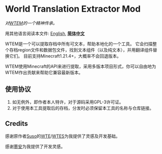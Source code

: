 # World Translation Extractor Mod
_对[WTEM](https://github.com/3093FengMing/WorldTranslationExtractor)的一个精神传承。_

用其他语言阅读本文件: [English](README.md), **[简体中文](README_zh_cn.md)**

WTEM是一个可以提取存档中所有可文本，帮助本地化的一个工具。
它会扫描整个存档region文件和数据包文件，找到文本组件（以及纯文本），并用翻译组件替换它们。
目前支持Minecraft1.21.4+，大概率不会回退版本。

WTEM使用Minecraft的API来进行提取，采用多版本项目形式，你可以自由地为WTEM作出贡献来帮助它兼容最新版本。

## 使用协议
1. 如无例外，即作者本人特许，对于源码采用GPL-3许可证。
2. 对于使用本工具提取后的存档，分发时必须保留本工具的名称与仓库链接。

## Credits
感谢原作者[Suso](https://github.com/5uso)的[WTE](https://github.com/5uso/WorldTranslationExtractor/)/[WTES](https://github.com/5uso/AmuletScripts/blob/main/WorldTranslationExtractor.py)为我提供了灵感及开发基础。

感谢[墨安]()为我提供了开发灵感。